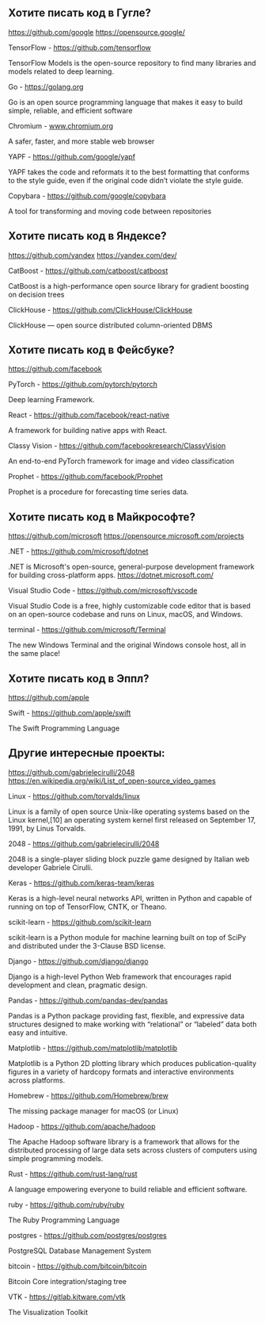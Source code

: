 ## Хотите писать код в Гугле?

https://github.com/google
https://opensource.google/

TensorFlow - https://github.com/tensorflow

TensorFlow Models is the open-source repository to find many libraries and models related to deep learning.

Go - https://golang.org

Go is an open source programming language that makes it easy to build simple, reliable, and efficient software

Chromium - www.chromium.org

A safer, faster, and more stable web browser

YAPF - https://github.com/google/yapf

YAPF takes the code and reformats it to the best formatting that conforms to the style guide, even if the original code didn’t violate the style guide.

Copybara - https://github.com/google/copybara

A tool for transforming and moving code between repositories

## Хотите писать код в Яндексе?

https://github.com/yandex
https://yandex.com/dev/

CatBoost - https://github.com/catboost/catboost

CatBoost is a high-performance open source library for gradient boosting on decision trees

ClickHouse - https://github.com/ClickHouse/ClickHouse

ClickHouse — open source distributed column-oriented DBMS

## Хотите писать код в Фейсбуке?

https://github.com/facebook

PyTorch - https://github.com/pytorch/pytorch

Deep learning Framework.

React - https://github.com/facebook/react-native

A framework for building native apps with React.

Classy Vision - https://github.com/facebookresearch/ClassyVision

An end-to-end PyTorch framework for image and video classification

Prophet - https://github.com/facebook/Prophet

Prophet is a procedure for forecasting time series data.

## Хотите писать код в Майкрософте?

https://github.com/microsoft
https://opensource.microsoft.com/projects

.NET - https://github.com/microsoft/dotnet

.NET is Microsoft's open-source, general-purpose development framework for building cross-platform apps.
https://dotnet.microsoft.com/

Visual Studio Code - https://github.com/microsoft/vscode

Visual Studio Code is a free, highly customizable code editor that is based on an open-source codebase and runs on Linux, macOS, and Windows.

terminal - https://github.com/microsoft/Terminal

The new Windows Terminal and the original Windows console host, all in the same place!

## Хотите писать код в Эппл?

https://github.com/apple

Swift - https://github.com/apple/swift

The Swift Programming Language

## Другие интересные проекты:

https://github.com/gabrielecirulli/2048
https://en.wikipedia.org/wiki/List_of_open-source_video_games

Linux - https://github.com/torvalds/linux

Linux is a family of open source Unix-like operating systems based on the Linux kernel,[10] an operating system kernel first released on September 17, 1991, by Linus Torvalds.

2048 - https://github.com/gabrielecirulli/2048

2048 is a single-player sliding block puzzle game designed by Italian web developer Gabriele Cirulli. 

Keras - https://github.com/keras-team/keras

Keras is a high-level neural networks API, written in Python and capable of running on top of TensorFlow, CNTK, or Theano.

scikit-learn - https://github.com/scikit-learn

scikit-learn is a Python module for machine learning built on top of SciPy and distributed under the 3-Clause BSD license.

Django - https://github.com/django/django

Django is a high-level Python Web framework that encourages rapid development and clean, pragmatic design.

Pandas - https://github.com/pandas-dev/pandas

Pandas is a Python package providing fast, flexible, and expressive data structures designed to make working with “relational” or “labeled” data both easy and intuitive. 

Matplotlib - https://github.com/matplotlib/matplotlib

Matplotlib is a Python 2D plotting library which produces publication-quality figures in a variety of hardcopy formats and interactive environments across platforms. 

Homebrew - https://github.com/Homebrew/brew

The missing package manager for macOS (or Linux)

Hadoop - https://github.com/apache/hadoop

The Apache Hadoop software library is a framework that allows for the distributed processing of large data sets across clusters of computers using simple programming models.

Rust - https://github.com/rust-lang/rust

A language empowering everyone to build reliable and efficient software.

ruby - https://github.com/ruby/ruby

The Ruby Programming Language

postgres - https://github.com/postgres/postgres

PostgreSQL Database Management System

bitcoin - https://github.com/bitcoin/bitcoin

Bitcoin Core integration/staging tree

VTK - https://gitlab.kitware.com/vtk

The Visualization Toolkit


